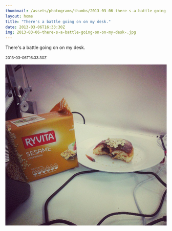 ```yaml
---
thumbnail: /assets/photograms/thumbs/2013-03-06-there-s-a-battle-going-on-on-my-desk-.png
layout: home
title: "There's a battle going on on my desk."
date: 2013-03-06T16:33:30Z
img: 2013-03-06-there-s-a-battle-going-on-on-my-desk-.jpg
---
```


There's a battle going on on my desk.

<small>2013-03-06T16:33:30Z</small>

![There's a battle going on on my desk.](/assets/photograms/original/2013-03-06-there-s-a-battle-going-on-on-my-desk-.jpg)
